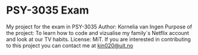 # PSY-3035 Exam
My project for the exam in PSY-3035
Author: Kornelia van Ingen
Purpose of the project: To learn how to code and vizualise my family´s Netflix account and look at our TV habits. 
License: MiT. 
If you are interested in contributing to this project you can contact me at kin020@uit.no
